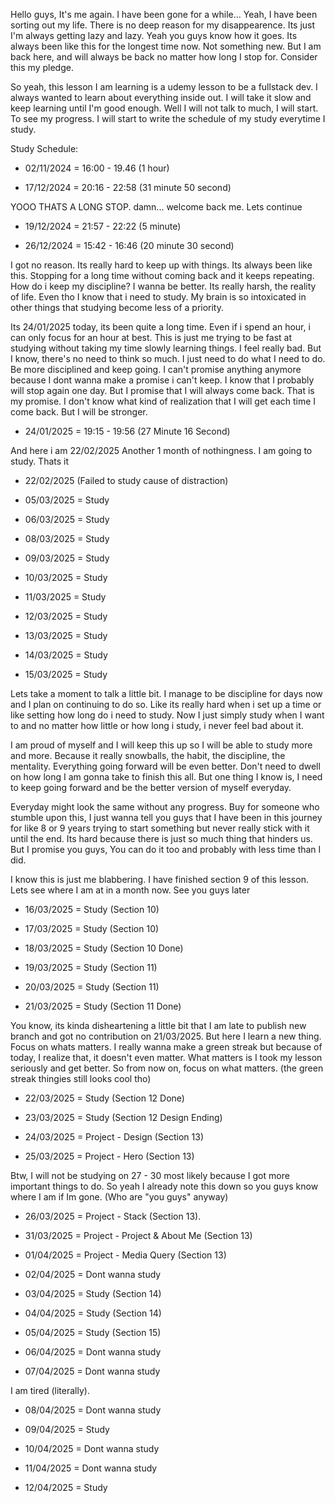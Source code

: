 Hello guys, It's me again. I have been gone for a while... Yeah, I have been sorting out my life. There is no deep reason for my disappearence. Its just I'm always getting lazy and lazy. Yeah you guys know how it goes. Its always been like this for the longest time now. Not something new. But I am back here, and will always be back no matter how long I stop for. Consider this my pledge.

So yeah, this lesson I am learning is a udemy lesson to be a fullstack dev. I always wanted to learn about everything inside out. I will take it slow and keep learning until I'm good enough. Well I will not talk to much, I will start. To see my progress. I will start to write the schedule of my study everytime I study.

Study Schedule:

- 02/11/2024 = 16:00 - 19.46 (1 hour)

- 17/12/2024 = 20:16 - 22:58 (31 minute 50 second)

YOOO THATS A LONG STOP. damn... welcome back me. Lets continue

- 19/12/2024 = 21:57 - 22:22 (5 minute)

- 26/12/2024 = 15:42 - 16:46 (20 minute 30 second)

I got no reason. Its really hard to keep up with things. Its always been like this. Stopping for a long time without coming back and it keeps repeating. How do i keep my discipline? I wanna be better. Its really harsh, the reality of life. Even tho I know that i need to study. My brain is so intoxicated in other things that studying become less of a priority.

Its 24/01/2025 today, its been quite a long time. Even if i spend an hour, i can only focus for an hour at best. This is just me trying to be fast at studying without taking my time slowly learning things. I feel really bad. But I know, there's no need to think so much. I just need to do what I need to do. Be more disciplined and keep going. I can't promise anything anymore because I dont wanna make a promise i can't keep. I know that I probably will stop again one day. But I promise that I will always come back. That is my promise. I don't know what kind of realization that I will get each time I come back. But I will be stronger.

- 24/01/2025 = 19:15 - 19:56 (27 Minute 16 Second)

And here i am 22/02/2025 Another 1 month of nothingness. I am going to study. Thats it

- 22/02/2025 (Failed to study cause of distraction)

- 05/03/2025 = Study

- 06/03/2025 = Study

- 08/03/2025 = Study

- 09/03/2025 = Study

- 10/03/2025 = Study

- 11/03/2025 = Study

- 12/03/2025 = Study

- 13/03/2025 = Study

- 14/03/2025 = Study

- 15/03/2025 = Study

Lets take a moment to talk a little bit. I manage to be discipline for days now and I plan on continuing to do so. Like its really hard when i set up a time or like setting how long do i need to study. Now I just simply study when I want to and no matter how little or how long i study, i never feel bad about it.

I am proud of myself and I will keep this up so I will be able to study more and more. Because it really snowballs, the habit, the discipline, the mentality. Everything going forward will be even better. Don't need to dwell on how long I am gonna take to finish this all. But one thing I know is, I need to keep going forward and be the better version of myself everyday.

Everyday might look the same without any progress. Buy for someone who stumble upon this, I just wanna tell you guys that I have been in this journey for like 8 or 9 years trying to start something but never really stick with it until the end. Its hard because there is just so much thing that hinders us. But I promise you guys, You can do it too and probably with less time than I did.

I know this is just me blabbering. I have finished section 9 of this lesson. Lets see where I am at in a month now. See you guys later

- 16/03/2025 = Study (Section 10)

- 17/03/2025 = Study (Section 10)

- 18/03/2025 = Study (Section 10 Done)

- 19/03/2025 = Study (Section 11)

- 20/03/2025 = Study (Section 11)

- 21/03/2025 = Study (Section 11 Done)

You know, its kinda disheartening a little bit that I am late to publish new branch and got no contribution on 21/03/2025. But here I learn a new thing. Focus on whats matters. I really wanna make a green streak but because of today, I realize that, it doesn't even matter. What matters is I took my lesson seriously and get better. So from now on, focus on what matters. (the green streak thingies still looks cool tho)

- 22/03/2025 = Study (Section 12 Done)

- 23/03/2025 = Study (Section 12 Design Ending)

- 24/03/2025 = Project - Design (Section 13)

- 25/03/2025 = Project - Hero (Section 13)

Btw, I will not be studying on 27 - 30 most likely because I got more important things to do. So yeah I already note this down so you guys know where I am if Im gone. (Who are "you guys" anyway)

- 26/03/2025 = Project - Stack (Section 13).

- 31/03/2025 = Project - Project & About Me (Section 13)

- 01/04/2025 = Project - Media Query (Section 13)

- 02/04/2025 = Dont wanna study

- 03/04/2025 = Study (Section 14)

- 04/04/2025 = Study (Section 14)

- 05/04/2025 = Study (Section 15)

- 06/04/2025 = Dont wanna study

- 07/04/2025 = Dont wanna study

I am tired (literally).

- 08/04/2025 = Dont wanna study

- 09/04/2025 = Study

- 10/04/2025 = Dont wanna study

- 11/04/2025 = Dont wanna study

- 12/04/2025 = Study
